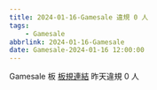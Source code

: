 ```yaml
---
title: 2024-01-16-Gamesale 違規 0 人
tags:
    - Gamesale
abbrlink: 2024-01-16-Gamesale
date: Gamesale-2024-01-16 12:00:00
---
```

Gamesale 板 [板規連結](https://www.ptt.cc/bbs/Gossiping/M.1637425085.A.07D.html)
昨天違規 0 人
